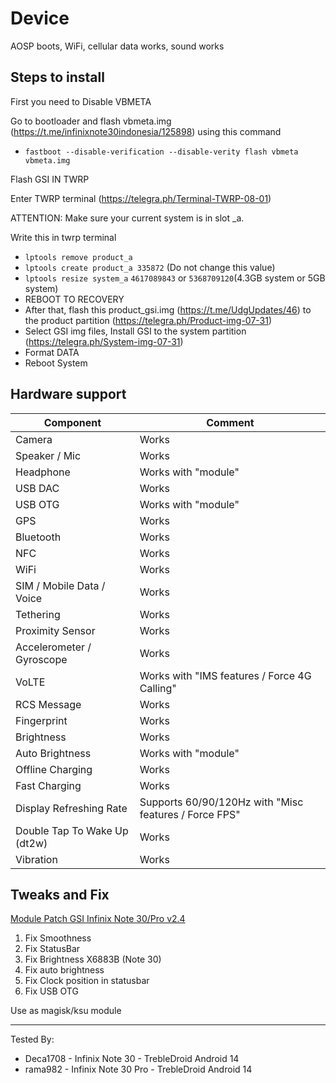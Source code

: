 # Device

AOSP boots, WiFi, cellular data works, sound works

## Steps to install

First you need to Disable VBMETA

Go to bootloader and flash vbmeta.img (https://t.me/infinixnote30indonesia/125898) using this command

- `fastboot --disable-verification --disable-verity flash vbmeta vbmeta.img`

Flash GSI IN TWRP

Enter TWRP terminal (https://telegra.ph/Terminal-TWRP-08-01)

ATTENTION: Make sure your current system is in slot _a.

Write this in twrp terminal
- `lptools remove product_a`
- `lptools create product_a 335872` (Do not change this value)
- `lptools resize system_a` `4617089843` or `5368709120`(4.3GB system or 5GB system)
- REBOOT TO RECOVERY
- After that, flash this product_gsi.img (https://t.me/UdgUpdates/46) to the product partition (https://telegra.ph/Product-img-07-31)
- Select GSI img files, Install GSI to the system partition (https://telegra.ph/System-img-07-31)
- Format DATA
- Reboot System

## Hardware support

| Component                 |      Comment                                              |
|---------------------------|-----------------------------------------------------------|
| Camera                    | Works |
| Speaker / Mic             | Works |
| Headphone                 | Works with "module" |
| USB DAC                   | Works |
| USB OTG                   | Works with "module" |
| GPS                       | Works |
| Bluetooth                 | Works |
| NFC                       | Works |
| WiFi                      | Works |
| SIM / Mobile Data / Voice | Works |
| Tethering                 | Works |
| Proximity Sensor          | Works |
| Accelerometer / Gyroscope | Works |
| VoLTE                     | Works with "IMS features / Force 4G Calling" |
| RCS Message               | Works |
| Fingerprint               | Works |
| Brightness                | Works |
| Auto Brightness           | Works with "module" |
| Offline Charging          | Works |
| Fast Charging             | Works |
| Display Refreshing Rate   | Supports 60/90/120Hz with "Misc features / Force FPS" |
| Double Tap To Wake Up (dt2w)  | Works |
| Vibration                 | Works |

## Tweaks and Fix
[Module Patch GSI Infinix Note 30/Pro v2.4](https://github.com/phhusson/treble_experimentations/files/13425550/patchgsi-infinixnote30all_2.4b.zip)
1. Fix Smoothness
2. Fix StatusBar
3. Fix Brightness X6883B (Note 30)
4. Fix auto brightness
5. Fix Clock position in statusbar
6. Fix USB OTG

Use as magisk/ksu module

---
Tested By: 
- Deca1708 - Infinix Note 30 - TrebleDroid Android 14
- rama982 - Infinix Note 30 Pro - TrebleDroid Android 14